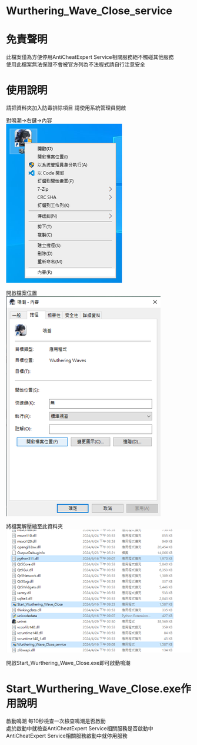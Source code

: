 # Wurthering_Wave_Close_service

# 免責聲明
此檔案僅為方便停用AntiCheatExpert Service相關服務絕不觸碰其他服務  
使用此檔案無法保證不會被官方列為不法程式請自行注意安全

# 使用說明
請把資料夾加入防毒排除項目
請使用系統管理員開啟

對鳴潮->右鍵->內容  
![image](https://github.com/m216884792/Wurthering_Wave_Close_service/blob/main/img/1.png)  

開啟檔案位置  
![image](https://github.com/m216884792/Wurthering_Wave_Close_service/blob/main/img/2.png)  

將檔案解壓縮至此資料夾  
![image](https://github.com/m216884792/Wurthering_Wave_Close_service/blob/main/img/3.png)  

開啟Start_Wurthering_Wave_Close.exe即可啟動鳴潮

# Start_Wurthering_Wave_Close.exe作用說明  
啟動鳴潮
每10秒檢查一次檢查鳴潮是否啟動  
處於啟動中就檢查AntiCheatExpert Service相關服務是否啟動中  
AntiCheatExpert Service相關服務啟動中就停用服務

  
